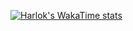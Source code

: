 [![Harlok's WakaTime stats](https://github-readme-stats.vercel.app/api/wakatime?username=Tangenius&langs_count=20&theme=dark#gh-dark-mode-only)](https://github.com/anuraghazra/github-readme-stats)

<!--
**Tanguille/Tanguille** is a ✨ _special_ ✨ repository because its `README.md` (this file) appears on your GitHub profile.

Here are some ideas to get you started:

- 🔭 I’m currently working on ...
- 🌱 I’m currently learning ...
- 👯 I’m looking to collaborate on ...
- 🤔 I’m looking for help with ...
- 💬 Ask me about ...
- 📫 How to reach me: ...
- 😄 Pronouns: ...
- ⚡ Fun fact: ...
-->
